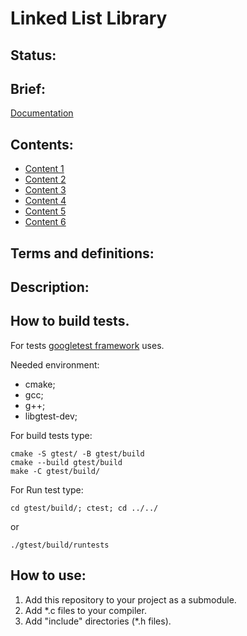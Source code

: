 Linked List Library
============
## Status:

## Brief:

[Documentation]()

## Contents:
* [Content 1]()
* [Content 2]()
* [Content 3]()
* [Content 4]()
* [Content 5]()
* [Content 6]()

## Terms and definitions:

## Description:

## How to build tests.
For tests [googletest framework](https://github.com/google/googletest) uses. 	

Needed environment:
- cmake;
- gcc;
- g++;
- libgtest-dev;

For build tests type:

    cmake -S gtest/ -B gtest/build 
    cmake --build gtest/build
    make -C gtest/build/

For Run test type:

    cd gtest/build/; ctest; cd ../../
or 

    ./gtest/build/runtests

## How to use: 

1) Add this repository to your project as a submodule.
2) Add \*.c files to your compiler.
3) Add "include" directories (\*.h files). 







